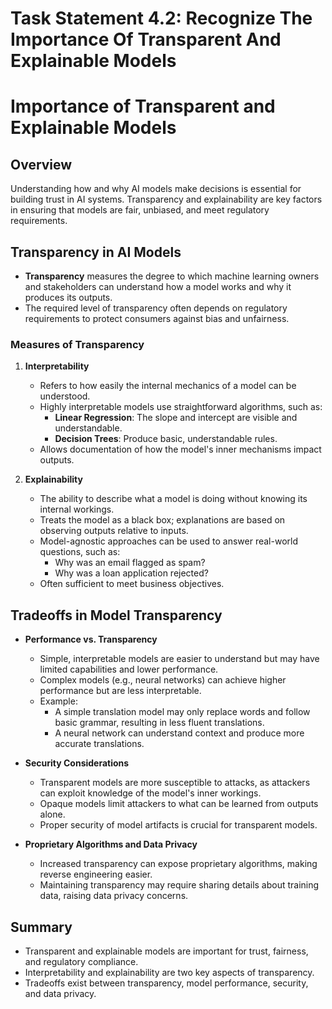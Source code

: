 # Task Statement 4.2: Recognize The Importance Of Transparent And Explainable Models

# Importance of Transparent and Explainable Models

## Overview

Understanding how and why AI models make decisions is essential for building trust in AI systems. Transparency and explainability are key factors in ensuring that models are fair, unbiased, and meet regulatory requirements.

## Transparency in AI Models

- **Transparency** measures the degree to which machine learning owners and stakeholders can understand how a model works and why it produces its outputs.
- The required level of transparency often depends on regulatory requirements to protect consumers against bias and unfairness.

### Measures of Transparency

1. **Interpretability**
   - Refers to how easily the internal mechanics of a model can be understood.
   - Highly interpretable models use straightforward algorithms, such as:
     - **Linear Regression**: The slope and intercept are visible and understandable.
     - **Decision Trees**: Produce basic, understandable rules.
   - Allows documentation of how the model's inner mechanisms impact outputs.

2. **Explainability**
   - The ability to describe what a model is doing without knowing its internal workings.
   - Treats the model as a black box; explanations are based on observing outputs relative to inputs.
   - Model-agnostic approaches can be used to answer real-world questions, such as:
     - Why was an email flagged as spam?
     - Why was a loan application rejected?
   - Often sufficient to meet business objectives.

## Tradeoffs in Model Transparency

- **Performance vs. Transparency**
  - Simple, interpretable models are easier to understand but may have limited capabilities and lower performance.
  - Complex models (e.g., neural networks) can achieve higher performance but are less interpretable.
  - Example:
    - A simple translation model may only replace words and follow basic grammar, resulting in less fluent translations.
    - A neural network can understand context and produce more accurate translations.

- **Security Considerations**
  - Transparent models are more susceptible to attacks, as attackers can exploit knowledge of the model's inner workings.
  - Opaque models limit attackers to what can be learned from outputs alone.
  - Proper security of model artifacts is crucial for transparent models.

- **Proprietary Algorithms and Data Privacy**
  - Increased transparency can expose proprietary algorithms, making reverse engineering easier.
  - Maintaining transparency may require sharing details about training data, raising data privacy concerns.

## Summary

- Transparent and explainable models are important for trust, fairness, and regulatory compliance.
- Interpretability and explainability are two key aspects of transparency.
- Tradeoffs exist between transparency, model performance, security, and data privacy.